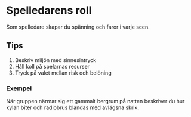 # Spelledarens roll

Som spelledare skapar du spänning och faror i varje scen.

## Tips

1. Beskriv miljön med sinnesintryck
2. Håll koll på spelarnas resurser
3. Tryck på valet mellan risk och belöning

### Exempel

När gruppen närmar sig ett gammalt bergrum på natten beskriver du hur kylan biter och radiobrus blandas med avlägsna skrik.
